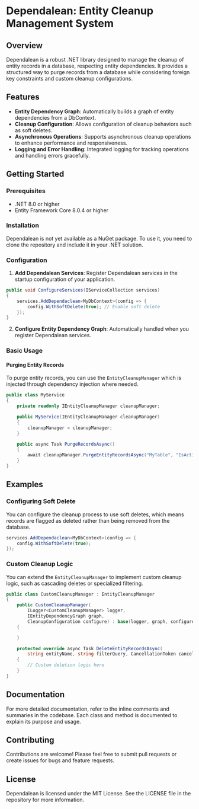 # Dependalean: Entity Cleanup Management System

## Overview
Dependalean is a robust .NET library designed to manage the cleanup of entity records in a database, respecting entity dependencies. It provides a structured way to purge records from a database while considering foreign key constraints and custom cleanup configurations.

## Features
- **Entity Dependency Graph**: Automatically builds a graph of entity dependencies from a DbContext.
- **Cleanup Configuration**: Allows configuration of cleanup behaviors such as soft deletes.
- **Asynchronous Operations**: Supports asynchronous cleanup operations to enhance performance and responsiveness.
- **Logging and Error Handling**: Integrated logging for tracking operations and handling errors gracefully.

## Getting Started

### Prerequisites
- .NET 8.0 or higher
- Entity Framework Core 8.0.4 or higher

### Installation
Dependalean is not yet available as a NuGet package. To use it, you need to clone the repository and include it in your .NET solution.

### Configuration
1. **Add Dependalean Services**: Register Dependalean services in the startup configuration of your application.


``` csharp
public void ConfigureServices(IServiceCollection services)
{
    services.AddDependaclean<MyDbContext>(config => {
        config.WithSoftDelete(true); // Enable soft delete
    });
}
```

2. **Configure Entity Dependency Graph**: Automatically handled when you register Dependalean services.

### Basic Usage

#### Purging Entity Records
To purge entity records, you can use the `EntityCleanupManager` which is injected through dependency injection where needed.


``` csharp
public class MyService
{
    private readonly IEntityCleanupManager cleanupManager;

    public MyService(IEntityCleanupManager cleanupManager)
    {
        cleanupManager = cleanupManager;
    }

    public async Task PurgeRecordsAsync()
    {
        await cleanupManager.PurgeEntityRecordsAsync("MyTable", "IsActive = 0");
    }
}
```

## Examples

### Configuring Soft Delete
You can configure the cleanup process to use soft deletes, which means records are flagged as deleted rather than being removed from the database.

``` csharp
services.AddDependaclean<MyDbContext>(config => {
    config.WithSoftDelete(true);
});
```


### Custom Cleanup Logic
You can extend the `EntityCleanupManager` to implement custom cleanup logic, such as cascading deletes or specialized filtering.

``` csharp
public class CustomCleanupManager : EntityCleanupManager
{
    public CustomCleanupManager(
        ILogger<CustomCleanupManager> logger,
        IEntityDependencyGraph graph,
        CleanupConfiguration configure) : base(logger, graph, configure)
    {

    }

    protected override async Task DeleteEntityRecordsAsync(
        string entityName, string filterQuery, CancellationToken cancellationToken)
    {
        // Custom deletion logic here
    }
}
```

## Documentation
For more detailed documentation, refer to the inline comments and summaries in the codebase. Each class and method is documented to explain its purpose and usage.

## Contributing
Contributions are welcome! Please feel free to submit pull requests or create issues for bugs and feature requests.

## License
Dependalean is licensed under the MIT License. See the LICENSE file in the repository for more information.